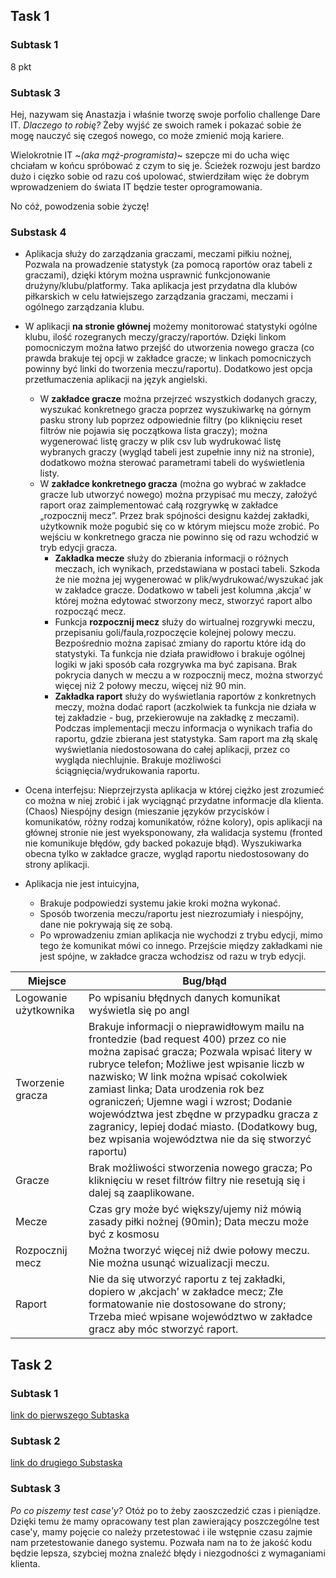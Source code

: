 ## Task 1 
### Subtask 1
8 pkt
### Subtask 3
Hej, nazywam się Anastazja i właśnie tworzę swoje porfolio challenge Dare IT. *Dlaczego to robię?* Żeby wyjść ze swoich ramek i pokazać sobie że mogę nauczyć się czegoś nowego, co może zmienić moją kariere.  

Wielokrotnie IT ~*(aka mąż-programista)*~ szepcze mi do ucha więc chciałam w końcu spróbować z czym to się je. Ścieżek rozwoju jest bardzo dużo i cięzko sobie od razu coś upolować, stwierdziłam więc że dobrym wprowadzeniem do świata IT będzie tester oprogramowania.  


No cóż, powodzenia sobie życzę!
### Substask 4
* Aplikacja służy do zarządzania graczami, meczami piłkiu nożnej, Pozwala na prowadzenie statystyk (za pomocą raportów oraz tabeli z graczami), dzięki którym można usprawnić funkcjonowanie drużyny/klubu/platformy. Taka aplikacja jest przydatna dla klubów piłkarskich w celu łatwiejszego zarządzania graczami, meczami i ogólnego zarządzania klubu.  

* W aplikacji **na stronie głównej** możemy monitorować statystyki ogólne klubu, ilość rozegranych meczy/graczy/raportów. Dzięki linkom pomocniczym można łatwo przejść do utworzenia nowego gracza (co prawda brakuje tej opcji w zakładce gracze; w linkach pomocniczych powinny być linki do tworzenia meczu/raportu). Dodatkowo jest opcja przetłumaczenia aplikacji na język angielski.
  * W **zakładce gracze** można przejrzeć wszystkich dodanych graczy, wyszukać konkretnego gracza poprzez wyszukiwarkę na górnym pasku strony lub poprzez odpowiednie filtry (po kliknięciu reset filtrów nie pojawia się początkowa lista graczy); można wygenerować listę graczy w plik csv lub wydrukować listę wybranych graczy (wygląd tabeli jest zupełnie inny niż na stronie), dodatkowo można sterować parametrami tabeli do wyświetlenia listy.
  * W **zakładce konkretnego gracza** (można go wybrać w zakładce gracze lub utworzyć nowego) można przypisać mu meczy, założyć raport oraz zaimplementować całą rozgrywkę w zakładce „rozpocznij mecz”. Przez brak spójności designu każdej zakładki, użytkownik może pogubić się co w którym miejscu może zrobić. Po wejściu w konkretnego gracza nie powinno się od razu wchodzić w tryb edycji gracza.
    * **Zakładka mecze** służy do zbierania informacji o różnych meczach, ich wynikach, przedstawiana w postaci tabeli. Szkoda że nie można jej wygenerować w plik/wydrukować/wyszukać jak w zakładce gracze. Dodatkowo w tabeli jest kolumna ‚akcja’ w której można edytować stworzony mecz, stworzyć raport albo rozpocząć mecz.
    * Funkcja **rozpocznij mecz** służy do wirtualnej rozgrywki meczu, przepisaniu goli/faula,rozpoczęcie kolejnej polowy meczu. Bezpośrednio można zapisać zmiany do raportu które idą do statystyki. Ta funkcja nie działa prawidłowo i brakuje ogólnej logiki w jaki sposób cała rozgrywka ma być zapisana. Brak pokrycia danych w meczu a w rozpocznij mecz, można stworzyć więcej niż 2 połowy meczu, więcej niż 90 min.
    * **Zakładka raport** służy do wyświetlania raportów z konkretnych meczy, można dodać raport (aczkolwiek ta funkcja nie działa w tej zakładzie - bug, przekierowuje na zakładkę z meczami). Podczas implementacji meczu informacja o wynikach trafia do raportu, gdzie zbierana jest statystyka. Sam raport ma złą skalę wyświetlania niedostosowana do całej aplikacji, przez co wygląda niechlujnie. Brakuje możliwości ściągnięcia/wydrukowania raportu.
* Ocena interfejsu: Nieprzejrzysta aplikacja w której ciężko jest zrozumieć co można w niej zrobić i jak wyciągnąć przydatne informacje dla klienta. (Chaos) Niespójny design (mieszanie języków przycisków i komunikatów, różny rodzaj komunikatów, różne kolory), opis aplikacji na głównej stronie nie jest wyeksponowany, zła walidacja systemu (fronted nie komunikuje błędów, gdy backed pokazuje błąd). Wyszukiwarka obecna tylko w zakładce gracze, wygląd raportu niedostosowany do strony aplikacji.
* Aplikacja nie jest intuicyjna,
  * Brakuje podpowiedzi systemu jakie kroki można wykonać. 
  * Sposób tworzenia meczu/raportu jest niezrozumiały i niespójny, dane nie pokrywają się ze sobą. 
  * Po wprowadzeniu zmian aplikacja nie wychodzi z trybu edycji, mimo tego że komunikat mówi co innego. Przejście między zakładkami nie jest spójne, w zakładce gracza wchodzisz od razu w tryb edycji.  

| Miejsce                | Bug/błąd                                                                                                                                                                                                                                                                                                                                                                                                                                                     |
|------------------------|--------------------------------------------------------------------------------------------------------------------------------------------------------------------------------------------------------------------------------------------------------------------------------------------------------------------------------------------------------------------------------------------------------------------------------------------------------------|
| Logowanie użytkownika  | Po wpisaniu błędnych danych komunikat wyświetla się po angl                                                                                                                                                                                                                                                                                                                                                                                           |
| Tworzenie gracza       | Brakuje informacji o nieprawidłowym mailu na frontedzie (bad request 400) przez co nie można zapisać gracza; Pozwala wpisać litery w rubryce telefon; Możliwe jest wpisanie liczb w nazwisko; W link można wpisać cokolwiek zamiast linka; Data urodzenia rok bez ograniczeń; Ujemne wagi i wzrost; Dodanie województwa jest zbędne w przypadku gracza z zagranicy, lepiej dodać miasto. (Dodatkowy bug, bez wpisania województwa nie da się stworzyć raportu) |
| Gracze                 | Brak możliwości stworzenia nowego gracza; Po kliknięciu w reset filtrów filtry nie resetują się i dalej są zaaplikowane.                                                                                                                                                                                                                                                                                                                                      |
| Mecze                  | Czas gry może być większy/ujemy niż mówią zasady piłki nożnej (90min); Data meczu może być z kosmosu                                                                                                                                                                                                                                                                                                                                                          |
| Rozpocznij mecz        | Można tworzyć więcej niż dwie połowy meczu.  Nie można usunąć wizualizacji meczu.                                                                                                                                                                                                                                                                                                                                                                          |
| Raport                 | Nie da się utworzyć raportu z tej zakładki, dopiero w ‚akcjach’ w zakładce mecz; Złe formatowanie nie dostosowane do strony; Trzeba mieć wpisane województwo w zakładce gracz aby móc stworzyć raport.                                                                                                                                                                                                                                                         |

## Task 2
### Subtask 1
[link do pierwszego Subtaska](https://docs.google.com/document/d/1-LxBmxplgwzAGSX8HORxdZ5LnNG31-Q93l3-Fi9UWec/edit)
### Subtask 2
[link do drugiego Substaska](https://docs.google.com/document/d/10bNge783LsWz-32eG6C7gvWYqc84nqkCOY9B1lcOfuQ/edit)
### Subtask 3
*Po co piszemy test case'y?* Otóż po to żeby zaoszczedzić czas i pieniądze. Dzięki temu że mamy opracowany test plan zawierający poszczególne test case'y, mamy pojęcie co należy przetestować i ile wstępnie czasu zajmie nam przetestowanie danego systemu. Pozwała nam na to że jakość kodu będzie lepsza, szybciej można znaleźć błędy i niezgodności z wymaganiami klienta.
